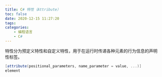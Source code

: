 ```yaml
---
title: C# 特性（Attribute）
toc: false
date: 2020-12-15 11:27:20
tags:
categories:
    - 编程语言
    - C#
---
```


特性分为预定义特性和自定义特性，用于在运行时传递各种元素的行为信息的声明性标签。

```csharp
[attribute(positional_parameters, name_parameter = value, ...)]
element
```
